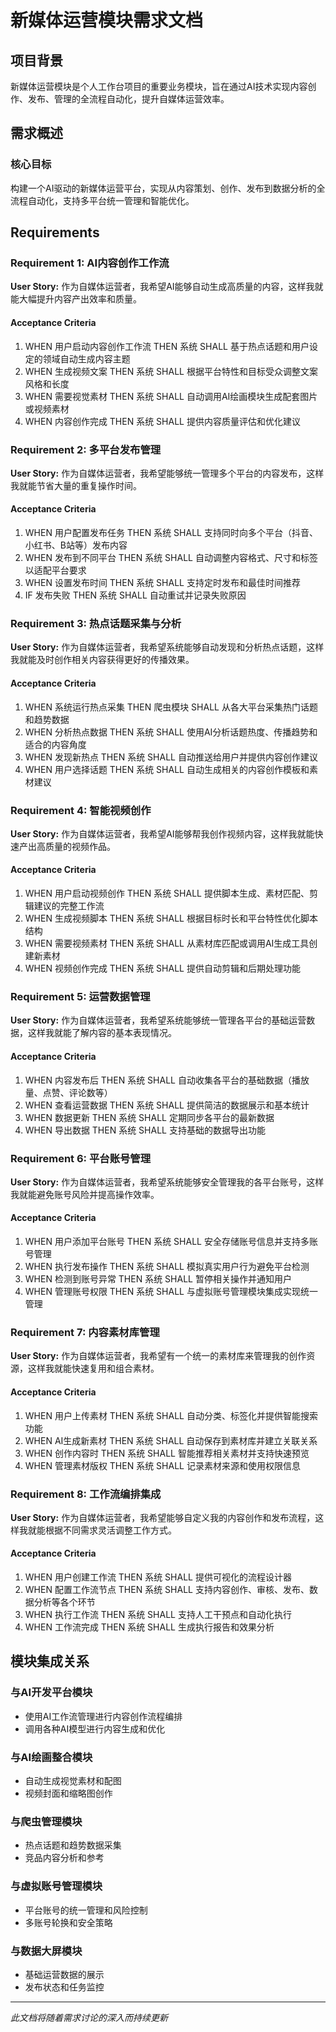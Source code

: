 # 新媒体运营模块需求文档

## 项目背景

新媒体运营模块是个人工作台项目的重要业务模块，旨在通过AI技术实现内容创作、发布、管理的全流程自动化，提升自媒体运营效率。

## 需求概述

### 核心目标
构建一个AI驱动的新媒体运营平台，实现从内容策划、创作、发布到数据分析的全流程自动化，支持多平台统一管理和智能优化。

## Requirements

### Requirement 1: AI内容创作工作流

**User Story:** 作为自媒体运营者，我希望AI能够自动生成高质量的内容，这样我就能大幅提升内容产出效率和质量。

#### Acceptance Criteria

1. WHEN 用户启动内容创作工作流 THEN 系统 SHALL 基于热点话题和用户设定的领域自动生成内容主题
2. WHEN 生成视频文案 THEN 系统 SHALL 根据平台特性和目标受众调整文案风格和长度
3. WHEN 需要视觉素材 THEN 系统 SHALL 自动调用AI绘画模块生成配套图片或视频素材
4. WHEN 内容创作完成 THEN 系统 SHALL 提供内容质量评估和优化建议

### Requirement 2: 多平台发布管理

**User Story:** 作为自媒体运营者，我希望能够统一管理多个平台的内容发布，这样我就能节省大量的重复操作时间。

#### Acceptance Criteria

1. WHEN 用户配置发布任务 THEN 系统 SHALL 支持同时向多个平台（抖音、小红书、B站等）发布内容
2. WHEN 发布到不同平台 THEN 系统 SHALL 自动调整内容格式、尺寸和标签以适配平台要求
3. WHEN 设置发布时间 THEN 系统 SHALL 支持定时发布和最佳时间推荐
4. IF 发布失败 THEN 系统 SHALL 自动重试并记录失败原因

### Requirement 3: 热点话题采集与分析

**User Story:** 作为自媒体运营者，我希望系统能够自动发现和分析热点话题，这样我就能及时创作相关内容获得更好的传播效果。

#### Acceptance Criteria

1. WHEN 系统运行热点采集 THEN 爬虫模块 SHALL 从各大平台采集热门话题和趋势数据
2. WHEN 分析热点数据 THEN 系统 SHALL 使用AI分析话题热度、传播趋势和适合的内容角度
3. WHEN 发现新热点 THEN 系统 SHALL 自动推送给用户并提供内容创作建议
4. WHEN 用户选择话题 THEN 系统 SHALL 自动生成相关的内容创作模板和素材建议

### Requirement 4: 智能视频创作

**User Story:** 作为自媒体运营者，我希望AI能够帮我创作视频内容，这样我就能快速产出高质量的视频作品。

#### Acceptance Criteria

1. WHEN 用户启动视频创作 THEN 系统 SHALL 提供脚本生成、素材匹配、剪辑建议的完整工作流
2. WHEN 生成视频脚本 THEN 系统 SHALL 根据目标时长和平台特性优化脚本结构
3. WHEN 需要视频素材 THEN 系统 SHALL 从素材库匹配或调用AI生成工具创建新素材
4. WHEN 视频创作完成 THEN 系统 SHALL 提供自动剪辑和后期处理功能

### Requirement 5: 运营数据管理

**User Story:** 作为自媒体运营者，我希望系统能够统一管理各平台的基础运营数据，这样我就能了解内容的基本表现情况。

#### Acceptance Criteria

1. WHEN 内容发布后 THEN 系统 SHALL 自动收集各平台的基础数据（播放量、点赞、评论数等）
2. WHEN 查看运营数据 THEN 系统 SHALL 提供简洁的数据展示和基本统计
3. WHEN 数据更新 THEN 系统 SHALL 定期同步各平台的最新数据
4. WHEN 导出数据 THEN 系统 SHALL 支持基础的数据导出功能

### Requirement 6: 平台账号管理

**User Story:** 作为自媒体运营者，我希望系统能够安全管理我的各平台账号，这样我就能避免账号风险并提高操作效率。

#### Acceptance Criteria

1. WHEN 用户添加平台账号 THEN 系统 SHALL 安全存储账号信息并支持多账号管理
2. WHEN 执行发布操作 THEN 系统 SHALL 模拟真实用户行为避免平台检测
3. WHEN 检测到账号异常 THEN 系统 SHALL 暂停相关操作并通知用户
4. WHEN 管理账号权限 THEN 系统 SHALL 与虚拟账号管理模块集成实现统一管理

### Requirement 7: 内容素材库管理

**User Story:** 作为自媒体运营者，我希望有一个统一的素材库来管理我的创作资源，这样我就能快速复用和组合素材。

#### Acceptance Criteria

1. WHEN 用户上传素材 THEN 系统 SHALL 自动分类、标签化并提供智能搜索功能
2. WHEN AI生成新素材 THEN 系统 SHALL 自动保存到素材库并建立关联关系
3. WHEN 创作内容时 THEN 系统 SHALL 智能推荐相关素材并支持快速预览
4. WHEN 管理素材版权 THEN 系统 SHALL 记录素材来源和使用权限信息

### Requirement 8: 工作流编排集成

**User Story:** 作为自媒体运营者，我希望能够自定义我的内容创作和发布流程，这样我就能根据不同需求灵活调整工作方式。

#### Acceptance Criteria

1. WHEN 用户创建工作流 THEN 系统 SHALL 提供可视化的流程设计器
2. WHEN 配置工作流节点 THEN 系统 SHALL 支持内容创作、审核、发布、数据分析等各个环节
3. WHEN 执行工作流 THEN 系统 SHALL 支持人工干预点和自动化执行
4. WHEN 工作流完成 THEN 系统 SHALL 生成执行报告和效果分析

## 模块集成关系

### 与AI开发平台模块
- 使用AI工作流管理进行内容创作流程编排
- 调用各种AI模型进行内容生成和优化

### 与AI绘画整合模块
- 自动生成视觉素材和配图
- 视频封面和缩略图创作

### 与爬虫管理模块
- 热点话题和趋势数据采集
- 竞品内容分析和参考

### 与虚拟账号管理模块
- 平台账号的统一管理和风险控制
- 多账号轮换和安全策略

### 与数据大屏模块
- 基础运营数据的展示
- 发布状态和任务监控

---

*此文档将随着需求讨论的深入而持续更新*